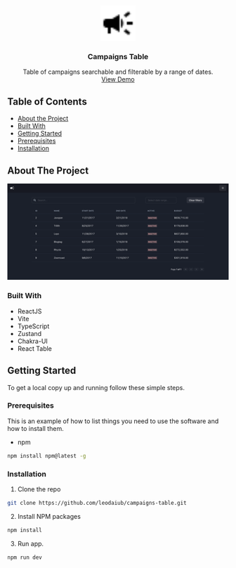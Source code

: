 <p align="center">
  <a href="https://github.com/leodaiub/campaigns-table">
    <img src="https://raw.githubusercontent.com/leodaiub/campaigns-table/main/public/logo.svg" alt="Logo" width="80" height="80">
  </a>

  <h3 align="center">Campaigns Table</h3>

  <p align="center">
   Table of campaigns searchable and filterable by a range of dates.
    <br />
    <a href="https://campaigns-table.vercel.app/">View Demo</a>
  </p>
</p>



<!-- TABLE OF CONTENTS -->
## Table of Contents

  * [About the Project](#about-the-project)
  * [Built With](#built-with)
  * [Getting Started](#getting-started)
  * [Prerequisites](#prerequisites)
  * [Installation](#installation)


<!-- ABOUT THE PROJECT -->
## About The Project

![Screen Shot](https://raw.githubusercontent.com/leodaiub/campaigns-table/main/public/screenshot.png)

### Built With

* ReactJS
* Vite
* TypeScript
* Zustand
* Chakra-UI
* React Table

<!-- GETTING STARTED -->
## Getting Started

To get a local copy up and running follow these simple steps.

### Prerequisites

This is an example of how to list things you need to use the software and how to install them.
* npm
```sh
npm install npm@latest -g
```

### Installation

1. Clone the repo
```sh
git clone https://github.com/leodaiub/campaigns-table.git
```
2. Install NPM packages
```sh
npm install
```
3. Run app.
```sh
npm run dev
```
